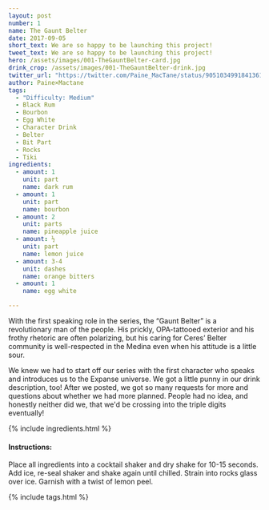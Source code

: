 ```yaml
---
layout: post
number: 1
name: The Gaunt Belter
date: 2017-09-05
short_text: We are so happy to be launching this project!
tweet_text: We are so happy to be launching this project!
hero: /assets/images/001-TheGauntBelter-card.jpg
drink_crop: /assets/images/001-TheGauntBelter-drink.jpg
twitter_url: "https://twitter.com/Paine_MacTane/status/905103499184136192"
author: Paine×Mactane
tags: 
  - "Difficulty: Medium"
  - Black Rum
  - Bourbon 
  - Egg White
  - Character Drink
  - Belter 
  - Bit Part
  - Rocks
  - Tiki
ingredients:
  - amount: 1
    unit: part
    name: dark rum
  - amount: 1 
    unit: part
    name: bourbon
  - amount: 2
    unit: parts
    name: pineapple juice
  - amount: ½
    unit: part
    name: lemon juice
  - amount: 3-4
    unit: dashes
    name: orange bitters
  - amount: 1
    name: egg white

---
```


With the first speaking role in the series, the “Gaunt Belter” is a revolutionary man of the people.  His prickly, OPA-tattooed exterior and his frothy rhetoric are often polarizing, but his caring for Ceres’ Belter community is well-respected in the Medina even when his attitude is a little sour.  

We knew we had to start off our series with the first character who speaks and introduces us to the Expanse universe. We got a little punny in our drink description, too! After we posted, we got so many requests for more and questions about whether we had more planned. People had no idea, and honestly neither did we, that we'd be crossing into the triple digits eventually! 

{% include ingredients.html %}

#### Instructions:

Place all ingredients into a cocktail shaker and dry shake for 10-15 seconds. Add ice, re-seal shaker and shake again until chilled. Strain into rocks glass over ice. Garnish with a twist of lemon peel.

{% include tags.html %}
